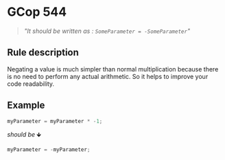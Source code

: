 ﻿# GCop 544

> *"It should be written as : `SomeParameter = -SomeParameter`"*

## Rule description

Negating a value is much simpler than normal multiplication because there is no need to perform any actual arithmetic. So it helps to improve your code readability.

## Example

```csharp
myParameter = myParameter * -1;
```

*should be* 🡻

```csharp
myParameter = -myParameter;
```